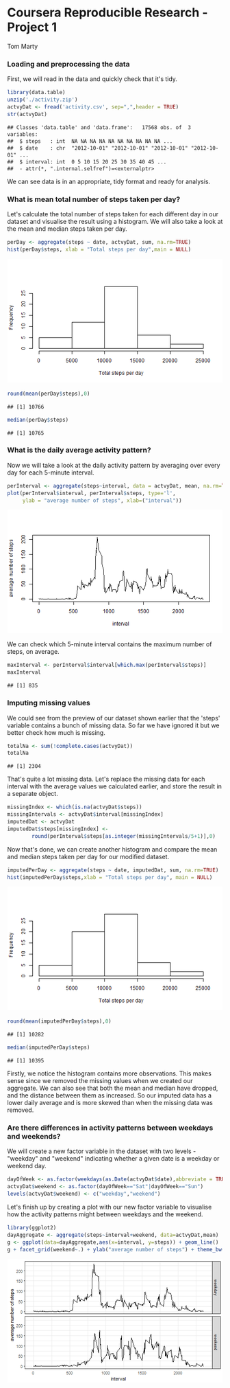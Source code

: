 # Coursera Reproducible Research - Project 1
Tom Marty

### Loading and preprocessing the data
First, we will read in the data and quickly check that it's tidy.


```r
library(data.table)
unzip('./activity.zip')
actvyDat <- fread('activity.csv', sep=",",header = TRUE)
str(actvyDat)
```

```
## Classes 'data.table' and 'data.frame':	17568 obs. of  3 variables:
##  $ steps   : int  NA NA NA NA NA NA NA NA NA NA ...
##  $ date    : chr  "2012-10-01" "2012-10-01" "2012-10-01" "2012-10-01" ...
##  $ interval: int  0 5 10 15 20 25 30 35 40 45 ...
##  - attr(*, ".internal.selfref")=<externalptr>
```
We can see data is in an appropriate, tidy format and ready for analysis.

### What is mean total number of steps taken per day?
Let's calculate the total number of steps taken for each different day in our 
dataset and visualise the result using a histogram. We will also take a look at
 the mean and median steps taken per day.

```r
perDay <- aggregate(steps ~ date, actvyDat, sum, na.rm=TRUE)
hist(perDay$steps, xlab = "Total steps per day",main = NULL)
```

![plot of chunk histplot](figure/histplot-1.png)

```r
round(mean(perDay$steps),0)
```

```
## [1] 10766
```

```r
median(perDay$steps)
```

```
## [1] 10765
```

### What is the daily average activity pattern?
Now we will take a look at the daily activity pattern by averaging over every
day for each 5-minute interval.

```r
perInterval <- aggregate(steps~interval, data = actvyDat, mean, na.rm=TRUE)
plot(perInterval$interval, perInterval$steps, type='l', 
     ylab = "average number of steps", xlab=("interval"))
```

![plot of chunk dailyaverage](figure/dailyaverage-1.png)

We can check which 5-minute interval contains the maximum number of steps, on 
average.


```r
maxInterval <- perInterval$interval[which.max(perInterval$steps)]
maxInterval
```

```
## [1] 835
```
  
### Imputing missing values
We could see from the preview of our dataset shown earlier that the 'steps' 
variable contains a bunch of missing data. So far we have ignored it but we 
better check how much is missing.

```r
totalNa <- sum(!complete.cases(actvyDat))
totalNa
```

```
## [1] 2304
```
That's quite a lot missing data. Let's replace the missing data for each 
interval with the average values we calculated earlier, and store the result in
a separate object.


```r
missingIndex <- which(is.na(actvyDat$steps))
missingIntervals <- actvyDat$interval[missingIndex]
imputedDat <- actvyDat
imputedDat$steps[missingIndex] <- 
        round(perInterval$steps[as.integer(missingIntervals/5+1)],0)
```
Now that's done, we can create another histogram and compare the mean and median 
steps taken per day for our modified dataset.


```r
imputedPerDay <- aggregate(steps ~ date, imputedDat, sum, na.rm=TRUE)
hist(imputedPerDay$steps,xlab = "Total steps per day", main = NULL)
```

![plot of chunk missingvalues3](figure/missingvalues3-1.png)

```r
round(mean(imputedPerDay$steps),0)
```

```
## [1] 10282
```

```r
median(imputedPerDay$steps)
```

```
## [1] 10395
```
Firstly, we notice the histogram contains more observations. This makes sense 
since we removed the missing values when we created our aggregate. We can also 
see that both the mean and median have dropped, and the distance between them 
as increased. So our imputed data has a lower daily average and is more skewed
than when the missing data was removed.

### Are there differences in activity patterns between weekdays and weekends?
We will create a new factor variable in the dataset with two levels - "weekday" 
and "weekend" indicating whether a given date is a weekday or weekend day.

```r
dayOfWeek <- as.factor(weekdays(as.Date(actvyDat$date),abbreviate = TRUE))
actvyDat$weekend <- as.factor(dayOfWeek=="Sat"|dayOfWeek=="Sun")
levels(actvyDat$weekend) <- c("weekday","weekend")
```
Let's finish up by creating a plot with our new factor variable to visualise how
the activity patterns might between weekdays and the weekend.


```r
library(ggplot2)
dayAggregate <- aggregate(steps~interval+weekend, data=actvyDat,mean)
g <- ggplot(data=dayAggregate,aes(x=interval, y=steps)) + geom_line()
g + facet_grid(weekend~.) + ylab("average number of steps") + theme_bw()
```

![plot of chunk weekdays2](figure/weekdays2-1.png)
